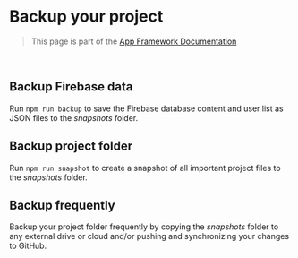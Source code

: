 # Backup your project

> This page is part of the [App Framework Documentation](../DOCUMENTATION.md)

<br />

## Backup Firebase data

Run `npm run backup` to save the Firebase database content and user list as JSON files to the *snapshots* folder.

## Backup project folder

Run `npm run snapshot` to create a snapshot of all important project files to the *snapshots* folder.

## Backup frequently

Backup your project folder frequently by copying the *snapshots* folder to any external drive or cloud and/or pushing and synchronizing your changes to GitHub.
